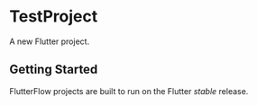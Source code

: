 # TestProject

A new Flutter project.

## Getting Started

FlutterFlow projects are built to run on the Flutter _stable_ release.
